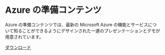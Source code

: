 <div>
<h1>Azure の準備コンテンツ</h1>
<p>Azure の準備コンテンツでは、最新の Microsoft Azure の機能とサービスについて知ることができるようにデザインされた一連のプレゼンテーションとデモが用意されています。</p>
<p><a href="http://go.microsoft.com/fwlink/p/?LinkId=331133" class="solution-cta-link light-font arrowbtn green">ダウンロード</a></p>
</div>

<!---HONumber=August15_HO6-->